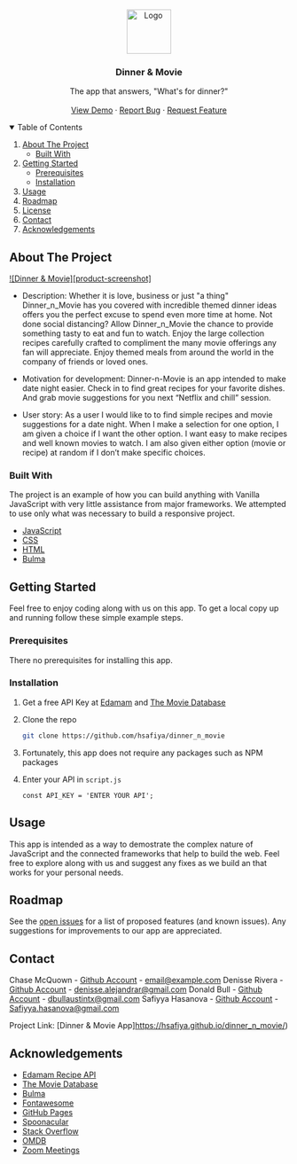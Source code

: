 
<!-- PROJECT LOGO -->
<br />
<p align="center">
  <a href="https://hsafiya.github.io/dinner_n_movie/">
    <img src="assets\img\dinner&movie_logo.png" alt="Logo" width="80" height="80">
  </a>

  <h3 align="center">Dinner & Movie</h3>

  <p align="center">
    The app that answers, "What's for dinner?" 
    <br />
        <br />
    <a href="https://hsafiya.github.io/dinner_n_movie/">View Demo</a>
    ·
    <a href="https://github.com/hsafiya/dinner_n_movie/issues">Report Bug</a>
    ·
    <a href="https://github.com/hsafiya/dinner_n_movie/pulls">Request Feature</a>
  </p>
</p>



<!-- TABLE OF CONTENTS -->
<details open="open">
  <summary>Table of Contents</summary>
  <ol>
    <li>
      <a href="#about-the-project">About The Project</a>
      <ul>
        <li><a href="#built-with">Built With</a></li>
      </ul>
    </li>
    <li>
      <a href="#getting-started">Getting Started</a>
      <ul>
        <li><a href="#prerequisites">Prerequisites</a></li>
        <li><a href="#installation">Installation</a></li>
      </ul>
    </li>
    <li><a href="#usage">Usage</a></li>
    <li><a href="#roadmap">Roadmap</a></li>
    <li><a href="#license">License</a></li>
    <li><a href="#contact">Contact</a></li>
    <li><a href="#acknowledgements">Acknowledgements</a></li>
  </ol>
</details>



<!-- ABOUT THE PROJECT -->
## About The Project

[![Dinner & Movie][product-screenshot]](https://github.com/hsafiya/dinner_n_movie/blob/README/assets/img/dinner_n_movie_.png)

* Description: 
Whether it is love, business or just "a thing" Dinner_n_Movie has you covered with incredible themed dinner ideas offers you  the perfect excuse to spend even more time at home. Not done social distancing? Allow Dinner_n_Movie the chance to provide something tasty to eat and fun to watch. Enjoy the large collection recipes carefully crafted to compliment the many movie offerings any fan will appreciate. Enjoy themed meals from around the world in the company of friends or loved ones. 

* Motivation for development: 
Dinner-n-Movie is an app intended to make date night easier. Check in to find great recipes for your favorite dishes. And grab movie suggestions for you next “Netflix and chill” session.

* User story: 
As a user I would like to to find simple recipes and movie suggestions for a date night.  When I make a selection for one option, I am given a choice if I want the other option. I want easy to make recipes and well known movies to watch.  I am also given either option (movie or recipe) at random if I don’t make specific choices.


### Built With

The project is an example of how you can build anything with Vanilla JavaScript with very little assistance from major frameworks.  We attempted to use only what was necessary to build a responsive project. 


* [JavaScript](https://javascript.info/)
* [CSS](https://www.w3.org/Style/CSS/Overview.en.html)
* [HTML](https://html.spec.whatwg.org/)
* [Bulma](https://bulma.io/)



<!-- GETTING STARTED -->
## Getting Started

Feel free to enjoy coding along with us on this app.  To get a local copy up and running follow these simple example steps.

### Prerequisites

There no prerequisites for installing this app.


### Installation

1. Get a free API Key at [Edamam](https://developer.edamam.com/edamam-recipe-api)
and [The Movie Database](https://developers.themoviedb.org/3/getting-started/introduction)
2. Clone the repo
   ```sh
   git clone https://github.com/hsafiya/dinner_n_movie
   ```
3. Fortunately, this app does not require any packages such as NPM packages
  
4. Enter your API in `script.js`
   ```JS
   const API_KEY = 'ENTER YOUR API';
   ```



<!-- USAGE EXAMPLES -->
## Usage

This app is intended as a way to demostrate the complex nature of JavaScript and the connected frameworks that help to build the web.  Feel free to explore along with us and suggest any fixes as we build an that works for your personal needs. 



<!-- ROADMAP -->
## Roadmap

See the [open issues](https://github.com/hsafiya/dinner_n_movie/issues) for a list of proposed features (and known issues).  Any suggestions for improvements to our app are appreciated.




<!-- CONTACT -->
## Contact

Chase McQuown - [Github Account](https://github.com/chasemcquown) - email@example.com
Denisse Rivera - [Github Account](https://github.com/RiveraDenisse) - denisse.alejandrar@gmail.com
Donald Bull - [Github Account](https://github.com/Bullbotbam) - dbullaustintx@gmail.com
Safiyya Hasanova - [Github Account](https://github.com/hsafiya) - Safiyya.hasanova@gmail.com

Project Link: [Dinner & Movie App]https://hsafiya.github.io/dinner_n_movie/)



<!-- ACKNOWLEDGEMENTS -->
## Acknowledgements
* [Edamam Recipe API](https://developer.edamam.com/edamam-recipe-api)
* [The Movie Database](https://developers.themoviedb.org/3/getting-started/introduction)
* [Bulma](https://bulma.io/)
* [Fontawesome](https://fontawesome.com/)
* [GitHub Pages](https://pages.github.com)
* [Spoonacular](https://spoonacular.com/)
* [Stack Overflow](https://stackoverflow.com/)
* [OMDB](https://www.omdbapi.com/)
* [Zoom Meetings](https://zoom.us/)

